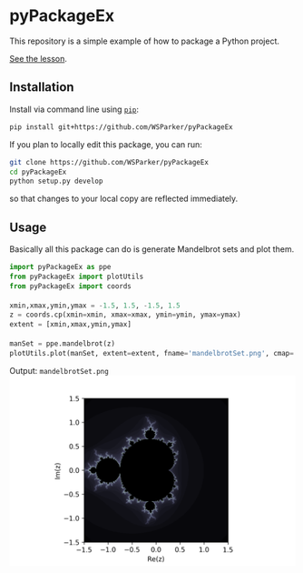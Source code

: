 # pyPackageEx
This repository is a simple example of how to package a Python project.

[See the lesson](assets/PackagingAPythonProject.md).

## Installation

Install via command line using [`pip`](https://pip.pypa.io/en/stable/installing/):
```Bash
pip install git+https://github.com/WSParker/pyPackageEx
```
If you plan to locally edit this package, you can run:
```Bash
git clone https://github.com/WSParker/pyPackageEx
cd pyPackageEx
python setup.py develop
```
so that changes to your local copy are reflected immediately.

## Usage
Basically all this package can do is generate Mandelbrot sets and plot them.
```Python
import pyPackageEx as ppe
from pyPackageEx import plotUtils
from pyPackageEx import coords

xmin,xmax,ymin,ymax = -1.5, 1.5, -1.5, 1.5
z = coords.cp(xmin=xmin, xmax=xmax, ymin=ymin, ymax=ymax)
extent = [xmin,xmax,ymin,ymax]

manSet = ppe.mandelbrot(z)
plotUtils.plot(manSet, extent=extent, fname='mandelbrotSet.png', cmap='bone')
```
Output: `mandelbrotSet.png`
!["Mandelbrot Set"](assets/mandelbrotSet.png)
